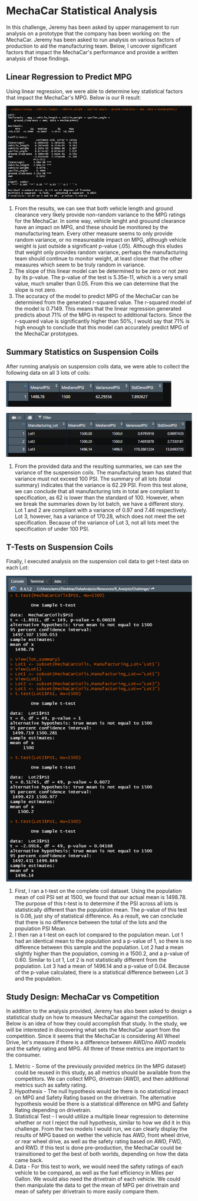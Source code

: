 # MechaCar Statistical Analysis
In this challenge, Jeremy has been asked by upper management to run analysis on a prototype that the company has been working on: the MechaCar. Jeremy has been asked to run analysis on various factors of production to aid the manufacturing team. Below, I uncover significant factors that impact the MechaCar's performance and provide a written analysis of those findings.

## Linear Regression to Predict MPG 
Using linear regression, we were able to determine key statistical factors that impact the MechaCar's MPG. Below is our R result:

![](Images/Deliverable1.PNG)

1. From the results, we can see that both vehicle length and ground clearance very likely provide non-random variance to the MPG ratings for the MechaCar. In some way, vehicle lenght and grouund clearance have an impact on MPG, and these should be monitored by the manufacturing team. Every other measure seems to only provide random variance, or no measureable impact on MPG, although vehicle weight is just outside a significant p-value (.05). Although this eludes that weight only provides random variance, perhaps the manufacturing team should continue to monitor weight, at least closer that the other measures which seem to be truly random in variance.
2. The slope of this linear model can be determined to be zero or not zero by its p-value. The p-value of the test is 5.35e-11, which is a very small value, much smaller than 0.05. From this we can determine that the slope is not zero. 
3. The accuracy of the model to predict MPG of the MechaCar can be determined from the generated r-squared value. The r-squared model of the model is 0.7149. This means that the linear regression generated predicts about 71% of the MPG in respect to additional factors. Since the r-squared value is significantly higher than 50%, I would say that 71% is high enough to conclude that this model can accurately predict MPG of the MechaCar prototypes.

## Summary Statistics on Suspension Coils
After running analysis on suspension coils data, we were able to collect the following data on all 3 lots of coils:

![](Images/total_summary.PNG)

![](Images/lot_summary.PNG)

1. From the provided data and the resulting summaries, we can see the variance of the suspension coils. The manufactuing team has stated that variance must not exceed 100 PSI. The summary of all lots (total summary) indicates that the variance is 62.29 PSI. From this test alone, we can conclude that all manufacturing lots in total are compliant to specification, as 62 is lower than the standard of 100. However, when we break the summaries down by lot batch, we have a different story. Lot 1 and 2 are compliant with a variance of 0.97 and 7.46 respectively. Lot 3, however, has a variance of 170.28, which does not meet the set specification. Because of the variance of Lot 3, not all lots meet the specification of under 100 PSI.

## T-Tests on Suspension Coils
Finally, I executed analysis on the suspension coil data to get t-test data on each Lot:

![](Images/Lots.PNG)

1. First, I ran a t-test on the complete coil dataset. Using the population mean of coil PSI set at 1500, we found that our actual mean is 1498.78. The purpose of this t-test is to determine if the PSI across all lots is statistically different than the population mean. The p-value of this test is 0.06, just shy of statistical difference. As a result, we can conclude that there is no difference between the total of the lots and the population PSI Mean. 
2. I then ran a t-test on each lot compared to the population mean. Lot 1 had an identical mean to the population and a p-value of 1, so there is no difference between this sample and the population. Lot 2 had a mean slightly higher than the population, coming in a 1500.2, and a p-value of 0.60. Similar to Lot 1, Lot 2 is not statistically different from the population. Lot 3 had a mean of 1496.14 and a p-value of 0.04. Because of the p-value calculated, there is a statistical difference between Lot 3 and the population.

## Study Design: MechaCar vs Competition
In addition to the analysis provided, Jeremy has also been asked to design a statistical study on how to measure MechaCar against the competition. Below is an idea of how they could accomplish that study. In the study, we will be interested in discovering what sets the MechaCar apart from the competition. Since it seems that the MechaCar is considering All Wheel Drive, let's measure if there is a difference between AWD/no AWD models and the safety rating and MPG. All three of these metrics are important to the consumer.
1. Metric - Some of the previously provided metrics (in the MPG dataset) could be reused in this study, as all metrics should be available from the competitors. We can collect MPG, drivetrain (AWD), and then additional metrics such as safety rating. 
2. Hypothesis - The null hypothesis would be there is no statistical impact on MPG and Safety Rating based on the drivetrain. The alternative hypothesis would be there is a statistical difference on MPG and Safety Rating depending on drivetrain. 
3. Statistical Test - I would utilize a multiple linear regression to determine whether or not I reject the null hypothesis, similar to how we did it in this challenge. From the two models I would run, we can clearly display the results of MPG based on wether the vehicle has AWD, front wheel drive, or rear wheel drive, as well as the safety rating based on AWD, FWD, and RWD. If this test is done pre-production, the MechaCar could be trainsitioned to get the best of both worlds, depending on how the data came back.
4. Data - For this test to work, we would need the safety ratings of each vehicle to be compared, as well as the fuel efficiency in Miles per Gallon. We would also need the drivetrain of each vehicle. We could then manipulate the data to get the mean of MPG per drivetrain and mean of safety per drivetrain to more easily compare them.
